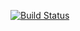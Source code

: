 [![Build Status](https://travis-ci.org/mickulis/TicTacToe.svg?branch=master)](https://travis-ci.org/mickulis/TicTacToe)
